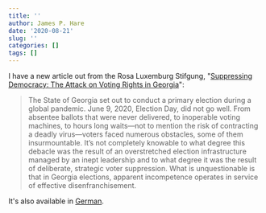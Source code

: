 ```yaml
---
title: ''
author: James P. Hare
date: '2020-08-21'
slug: ''
categories: []
tags: []
---
```


I have a new article out from the Rosa Luxemburg Stifgung, "[Suppressing Democracy: The Attack on Voting Rights in Georgia](https://www.rosalux.de/en/news/id/42843/suppressing-democracy)":

> The State of Georgia set out to conduct a primary election during a global pandemic. June 9, 2020, Election Day, did not go well. From absentee ballots that were never delivered, to inoperable voting machines, to hours long waits—not to mention the risk of contracting a deadly virus—voters faced numerous obstacles, some of them insurmountable. It’s not completely knowable to what degree this debacle was the result of an overstretched election infrastructure managed by an inept leadership and to what degree it was the result of deliberate, strategic voter suppression. What is unquestionable is that in Georgia elections, apparent incompetence operates in service of effective disenfranchisement.

It's also available in [German](https://www.rosalux.de/news/id/42843).
